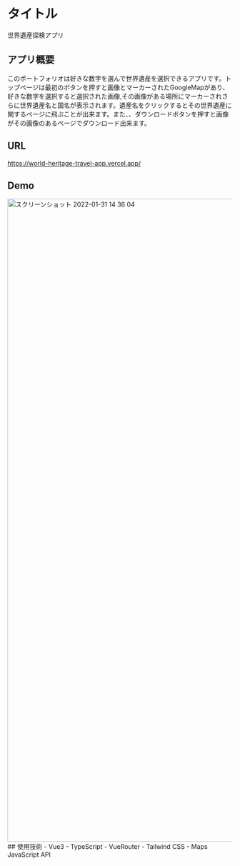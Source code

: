 # タイトル
世界遺産探検アプリ
## アプリ概要
このポートフォリオは好きな数字を選んで世界遺産を選択できるアプリです。トップページは最初のボタンを押すと画像とマーカーされたGoogleMapがあり、好きな数字を選択すると選択された画像,その画像がある場所にマーカーされさらに世界遺産名と国名が表示されます。遺産名をクリックするとその世界遺産に関するページに飛ぶことが出来ます。また、、ダウンロードボタンを押すと画像がその画像のあるページでダウンロード出来ます。
## URL
https://world-heritage-travel-app.vercel.app/
## Demo
<img width="1440" alt="スクリーンショット 2022-01-31 14 36 04" src="https://user-images.githubusercontent.com/63139730/151744135-d429faef-6f92-43b8-a078-4c70c6fa01ca.png">
## 使用技術
 - Vue3
 - TypeScript
 - VueRouter
 - Tailwind CSS
 - Maps JavaScript API 

